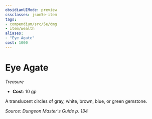 ```yaml
---
obsidianUIMode: preview
cssclasses: json5e-item
tags:
- compendium/src/5e/dmg
- item/wealth
aliases: 
- "Eye Agate"
cost: 1000
---
```

# Eye Agate
*Treasure*  

- **Cost**: 10 gp

A translucent circles of gray, white, brown, blue, or green gemstone.

*Source: Dungeon Master's Guide p. 134*